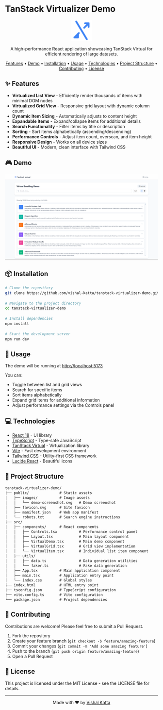 # TanStack Virtualizer Demo

<p align="center">
  <img src="public/favicon.svg" alt="TanStack Virtual Logo" width="70" />
</p>

<p align="center">
  A high-performance React application showcasing TanStack Virtual for efficient rendering of large datasets.
</p>

<p align="center">
  <a href="#features">Features</a> •
  <a href="#demo">Demo</a> •
  <a href="#installation">Installation</a> •
  <a href="#usage">Usage</a> •
  <a href="#technologies">Technologies</a> •
  <a href="#project-structure">Project Structure</a> •
  <a href="#contributing">Contributing</a> •
  <a href="#license">License</a>
</p>

## ✨ Features

- **Virtualized List View** - Efficiently render thousands of items with minimal DOM nodes
- **Virtualized Grid View** - Responsive grid layout with dynamic column count
- **Dynamic Item Sizing** - Automatically adjusts to content height
- **Expandable Items** - Expand/collapse items for additional details
- **Search Functionality** - Filter items by title or description
- **Sorting** - Sort items alphabetically (ascending/descending)
- **Performance Controls** - Adjust item count, overscan, and item height
- **Responsive Design** - Works on all device sizes
- **Beautiful UI** - Modern, clean interface with Tailwind CSS

## 🎮 Demo

<p align="center">
  <img src="public/images/image.png" alt="TanStack Virtualizer Demo Screenshot" width="800" />
</p>

## 📦 Installation

```bash
# Clone the repository
git clone https://github.com/vishal-katta/tanstack-virtualizer-demo.git

# Navigate to the project directory
cd tanstack-virtualizer-demo

# Install dependencies
npm install

# Start the development server
npm run dev
```

## 🚀 Usage

The demo will be running at [http://localhost:5173](http://localhost:5173)

You can:
- Toggle between list and grid views
- Search for specific items
- Sort items alphabetically
- Expand grid items for additional information
- Adjust performance settings via the Controls panel

## 💻 Technologies

- [React 18](https://reactjs.org/) - UI library
- [TypeScript](https://www.typescriptlang.org/) - Type-safe JavaScript
- [TanStack Virtual](https://tanstack.com/virtual) - Virtualization library
- [Vite](https://vitejs.dev/) - Fast development environment
- [Tailwind CSS](https://tailwindcss.com/) - Utility-first CSS framework
- [Lucide React](https://lucide.dev/) - Beautiful icons

## 📂 Project Structure

```
tanstack-virtualizer-demo/
├── public/              # Static assets
│   ├── images/          # Image assets
│   │   └── demo-screenshot.svg   # Demo screenshot
│   ├── favicon.svg      # Site favicon
│   ├── manifest.json    # Web app manifest
│   └── robots.txt       # Search engine instructions
├── src/
│   ├── components/      # React components
│   │   ├── Controls.tsx          # Performance control panel
│   │   ├── Layout.tsx            # Main layout component
│   │   ├── VirtualDemo.tsx       # Main demo component
│   │   ├── VirtualGrid.tsx       # Grid view implementation
│   │   └── VirtualItem.tsx       # Individual list item component
│   ├── utils/
│   │   ├── data.ts               # Data generation utilities
│   │   └── faker.ts              # Fake data generation
│   ├── App.tsx          # Main application component
│   ├── main.tsx         # Application entry point
│   └── index.css        # Global styles
├── index.html           # HTML entry point
├── tsconfig.json        # TypeScript configuration
├── vite.config.ts       # Vite configuration
└── package.json         # Project dependencies
```

## 👥 Contributing

Contributions are welcome! Please feel free to submit a Pull Request.

1. Fork the repository
2. Create your feature branch (`git checkout -b feature/amazing-feature`)
3. Commit your changes (`git commit -m 'Add some amazing feature'`)
4. Push to the branch (`git push origin feature/amazing-feature`)
5. Open a Pull Request

## 📄 License

This project is licensed under the MIT License - see the LICENSE file for details.

---

<p align="center">
  Made with ❤️ by <a href="https://github.com/vishal-katta">Vishal Katta</a>
</p> 